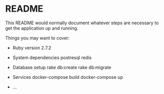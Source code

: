 # README

This README would normally document whatever steps are necessary to get the
application up and running.

Things you may want to cover:

* Ruby version
    2.7.2
* System dependencies
    postresql
    redis

* Database setup
    rake db:create
    rake db:migrate
* Services
  docker-compose build
  docker-compose up
* ...
